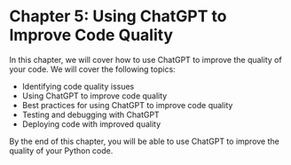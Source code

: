 # Chapter 5: Using ChatGPT to Improve Code Quality

In this chapter, we will cover how to use ChatGPT to improve the quality of your code. We will cover the following topics:

- Identifying code quality issues
- Using ChatGPT to improve code quality
- Best practices for using ChatGPT to improve code quality
- Testing and debugging with ChatGPT
- Deploying code with improved quality

By the end of this chapter, you will be able to use ChatGPT to improve the quality of your Python code.
